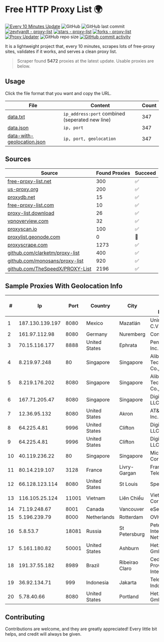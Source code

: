 
# Free HTTP Proxy List 🌍

[![Every 10 Minutes Update](https://github.com/mertguvencli/http-proxy-list/actions/workflows/main.yml/badge.svg?branch=main)](https://github.com/mertguvencli/http-proxy-list/actions/workflows/main.yml)
![GitHub](https://img.shields.io/github/license/mertguvencli/http-proxy-list)
![GitHub last commit](https://img.shields.io/github/last-commit/mertguvencli/http-proxy-list)
[![zevtyardt - proxy-list](https://img.shields.io/static/v1?label=zevtyardt&message=proxy-list&color=blue&logo=github)](https://github.com/zevtyardt/proxy-list "Go to GitHub repo")
[![stars - proxy-list](https://img.shields.io/github/stars/zevtyardt/proxy-list?style=social)](https://github.com/zevtyardt/proxy-list)
[![forks - proxy-list](https://img.shields.io/github/forks/zevtyardt/proxy-list?style=social)](https://github.com/zevtyardt/proxy-list)
[![Proxy Updater](https://github.com/zevtyardt/proxy-list/workflows/Proxy%20Updater/badge.svg)](https://github.com/zevtyardt/proxy-list/actions?query=workflow:"Proxy+Updater")
![GitHub repo size](https://img.shields.io/github/repo-size/zevtyardt/proxy-list)
[![GitHub commit activity](https://img.shields.io/github/commit-activity/m/zevtyardt/proxy-list?logo=commits)](https://github.com/zevtyardt/proxy-list/commits/main)

It is a lightweight project that, every 10 minutes, scrapes lots of free-proxy sites, validates if it works, and serves a clean proxy list.

> Scraper found **5472** proxies at the latest update. Usable proxies are below.

## Usage

Click the file format that you want and copy the URL.

|File|Content|Count|
|----|-------|-----|
|[data.txt](https://raw.githubusercontent.com/mertguvencli/http-proxy-list/main/proxy-list/data.txt)|`ip_address:port` combined (seperated new line)|347|
|[data.json](https://raw.githubusercontent.com/mertguvencli/http-proxy-list/main/proxy-list/data.json)|`ip, port`|347|
|[data-with-geolocation.json](https://raw.githubusercontent.com/mertguvencli/http-proxy-list/main/proxy-list/data-with-geolocation.json)|`ip, port, geolocation`|347|

## Sources

|Source|Found Proxies|Succeed|
|------|-------------|-------|
|[free-proxy-list.net](https://free-proxy-list.net)|300|✅|
|[us-proxy.org](https://www.us-proxy.org)|200|✅|
|[proxydb.net](http://proxydb.net)|15|✅|
|[free-proxy-list.com](https://free-proxy-list.com/?page=&port=&type%5B%5D=http&type%5B%5D=https&up_time=0&search=Search)|10|✅|
|[proxy-list.download](https://www.proxy-list.download/HTTP)|26|✅|
|[vpnoverview.com](https://vpnoverview.com/privacy/anonymous-browsing/free-proxy-servers)|32|✅|
|[proxyscan.io](https://www.proxyscan.io)|100|✅|
|[proxylist.geonode.com](https://proxylist.geonode.com/api/proxy-list?limit=300&page=1&sort_by=lastChecked&sort_type=desc&protocols=http,https)|0|🚫|
|[proxyscrape.com](https://api.proxyscrape.com/v2/?request=displayproxies&protocol=http&timeout=10000&country=all&ssl=all&anonymity=all)|1273|✅|
|[github.com/clarketm/proxy-list](https://raw.githubusercontent.com/clarketm/proxy-list/master/proxy-list-raw.txt)|400|✅|
|[github.com/monosans/proxy-list](https://raw.githubusercontent.com/monosans/proxy-list/main/proxies/http.txt)|920|✅|
|[github.com/TheSpeedX/PROXY-List](https://raw.githubusercontent.com/TheSpeedX/PROXY-List/master/http.txt)|2196|✅|


## Sample Proxies With Geolocation Info

|#|Ip|Port|Country|City|Internet Service Provider|
|-|--|----|-------|----|-------------------------|
|1|187.130.139.197|8080|Mexico|Mazatlán|Uninet S.A. de C.V.|
|2|161.97.112.98|8080|Germany|Nuremberg|Contabo GmbH|
|3|70.15.116.177|8888|United States|Ephrata|PenTeleData Inc.|
|4|8.219.97.248|80|Singapore|Singapore|Alibaba (US) Technology Co., Ltd.|
|5|8.219.176.202|8080|Singapore|Singapore|Alibaba (US) Technology Co., Ltd.|
|6|167.71.205.47|8080|Singapore|Singapore|DigitalOcean, LLC|
|7|12.36.95.132|8080|United States|Akron|AT&T Services, Inc.|
|8|64.225.4.81|9996|United States|Clifton|DigitalOcean, LLC|
|9|64.225.4.81|9996|United States|Clifton|DigitalOcean, LLC|
|10|40.119.236.22|80|Singapore|Singapore|Microsoft Corporation|
|11|80.14.219.107|3128|France|Livry-Gargan|France Telecom|
|12|66.128.123.114|8080|United States|St Louis|Spectrum|
|13|116.105.25.124|11001|Vietnam|Liên Chiểu|Viettel Corporation|
|14|71.19.248.67|8001|Canada|Vancouver|eSecureData|
|15|5.196.239.79|8000|Netherlands|Rotterdam|OVH SAS|
|16|5.8.53.7|18081|Russia|St Petersburg|Petersburg Internet Network ltd|
|17|5.161.180.82|50001|United States|Ashburn|Hetzner Online GmbH|
|18|191.37.55.182|8989|Brazil|Ribeirao Claro|Cednet Provedor Internet|
|19|36.92.134.71|999|Indonesia|Jakarta|Telekomunikasi Indonesia|
|20|5.78.40.66|8080|United States|Portland|Hetzner Online GmbH|



## Contributing

Contributions are welcome, and they are greatly appreciated! Every
little bit helps, and credit will always be given.

